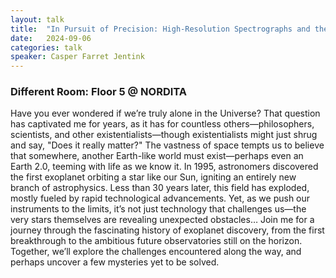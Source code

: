 ```yaml
---
layout: talk
title:  "In Pursuit of Precision: High-Resolution Spectrographs and the Quest for Other Earths"
date:   2024-09-06
categories: talk
speaker: Casper Farret Jentink
---
```

### <span class="text-secondary">Different Room: Floor 5 @ NORDITA</span>
Have you ever wondered if we’re truly alone in the Universe? That question has captivated me for years, as it has for countless others—philosophers, scientists, and other existentialists—though existentialists might just shrug and say, "Does it really matter?" The vastness of space tempts us to believe that somewhere, another Earth-like world must exist—perhaps even an Earth 2.0, teeming with life as we know it.
In 1995, astronomers discovered the first exoplanet orbiting a star like our Sun, igniting an entirely new branch of astrophysics. Less than 30 years later, this field has exploded, mostly fueled by rapid technological advancements. Yet, as we push our instruments to the limits, it’s not just technology that challenges us—the very stars themselves are revealing unexpected obstacles…
Join me for a journey through the fascinating history of exoplanet discovery, from the first breakthrough to the ambitious future observatories still on the horizon. Together, we’ll explore the challenges encountered along the way, and perhaps uncover a few mysteries yet to be solved.

